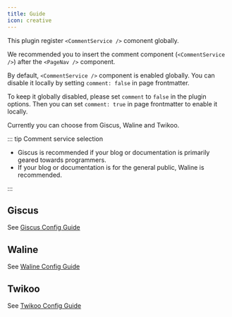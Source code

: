 ```yaml
---
title: Guide
icon: creative
---
```


This plugin register `<CommentService />` comonent globally.

We recommended you to insert the comment component (`<CommentService />`) after the `<PageNav />` component.

By default, `<CommentService />` component is enabled globally. You can disable it locally by setting `comment: false` in page frontmatter.

To keep it globally disabled, please set `comment` to `false` in the plugin options. Then you can set `comment: true` in page frontmatter to enable it locally.

Currently you can choose from Giscus, Waline and Twikoo.

::: tip Comment service selection

- Giscus is recommended if your blog or documentation is primarily geared towards programmers.
- If your blog or documentation is for the general public, Waline is recommended.

:::

## Giscus

See [Giscus Config Guide](giscus.md)

## Waline

See [Waline Config Guide](waline.md)

## Twikoo

See [Twikoo Config Guide](twikoo.md)
